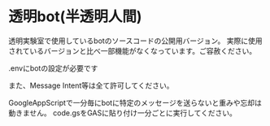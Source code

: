 # 透明bot(半透明人間)
透明実験室で使用しているbotのソースコードの公開用バージョン。
実際に使用されているバージョンと比べ一部機能がなくなっています。ご容赦ください。

.envにbotの設定が必要です 
  
また、Message Intent等は全て許可してください。

GoogleAppScriptで一分毎にbotに特定のメッセージを送らないと重みや忘却は動きません。
code.gsをGASに貼り付け一分ごとに実行してください。
